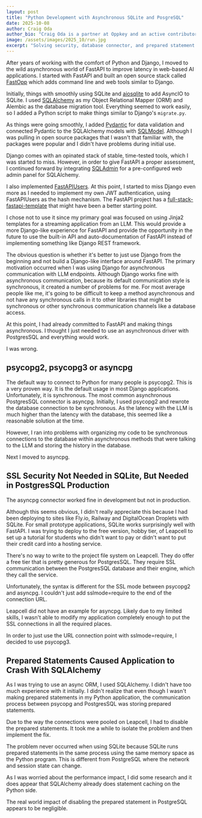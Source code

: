 ```yaml
---
layout: post
title: "Python Development with Asynchronous SQLite and PosgreSQL"
date: 2025-10-08
author: Craig Oda
author_bio: "Craig Oda is a partner at Oppkey and an active contributor to FastOpp"
image: /assets/images/2025_10/run.jpg
excerpt: "Solving security, database connector, and prepared statement problems with PostgreSQL"
---
```


After years of working with the comfort of Python and Django,
I moved to the wild asynchronous world of FastAPI to improve
latency in web-based AI applications. I started with FastAPI
and built an open source stack called [FastOpp](https://github.com/Oppkey/fastopp) which adds command line and web tools similar to Django.

Initially, things with smoothly using SQLite and
[aiosqlite](https://github.com/omnilib/aiosqlite) to add
AsyncIO to SQLite. I used [SQLAlchemy](https://www.sqlalchemy.org/) as my Object Relational
Mapper (ORM) and Alembic as the database migration tool. Everything
seemed to work easily, so I added a Python script to make things
similar to Django's `migrate.py`.

As things were going smoothly, I added [Pydantic](https://docs.pydantic.dev/latest/) for data validation and
connected Pydantic to the SQLAlchemy models with [SQLModel](https://sqlmodel.tiangolo.com/).
Although I was pulling in open source packages that I wasn't that familiar with, the packages
were popular and I didn't have problems during initial use.

Django comes with an opinated stack of stable, time-tested tools, which I was
started to miss. However, in order to give
FastAPI a proper assessment, I continued forward by integrating
[SQLAdmin](https://github.com/aminalaee/sqladmin)
for a pre-configured web admin panel for SQLAlchemy.

I also implemented [FastAPIUsers](https://github.com/fastapi-users/fastapi-users).
At this point, I started to miss Django even more as I needed to implement my own
JWT authentication, using FastAPIUsers as the hash mechanism.
The FastAPI project has a [full-stack-fastapi-template](https://github.com/fastapi/full-stack-fastapi-template)
that might have been a better starting point.

I chose not to use it since my primary goal was focused on using Jinja2
templates for a streaming application from an LLM. This would provide a more Django-like experience
for FastAPI and provide the opportunity in the future to use the built-in API and auto-documentation
of FastAPI instead of implementing something like Django REST framework.

The obvious question is whether it's better to just use Django from the beginning and
not build a Django-like interface around FastAPI. The primary motivation occurred when I was using Django for asynchronous communication with LLM endpoints. Although Django works fine with
asynchronous communication, because its default communication style is synchronous,
it created a number of problems for me. For most average people like me, it's going
to be difficult to keep a method asynchronous and not have any
synchronous calls in it to other libraries that might be synchronous or
other synchronous communication channels like a database access.

At this point, I had already committed to FastAPI and making things asynchronous.
I thought I just needed to use an asynchronous driver with PostgresSQL
and everything would work.

I was wrong.

## psycopg2, psycopg3 or asyncpg

The default way to connect to Python for many people is psycopg2.
This is a very proven way.  It is the default usage in most Django applications.
Unfortunately, it is synchronous. The most common asynchronous PostgresSQL connector is asyncpg.
Initially, I used psycopg2 and rewrote the database connection to be synchronous.
As the latency with the LLM is much higher than the latency with the database,
this seemed like a reasonable solution at the time.

However, I ran into problems with organizing my code to be synchronous
connections to the database within asynchronous methods that were talking
to the LLM and storing the history in the database.

Next I moved to asyncpg.  


## SSL Security Not Needed in SQLite, But Needed in PostgresSQL Production

The asyncpg connector worked fine in development but not in production.

Although this seems obvious, I didn't really appreciate this because
I had been deploying to sites like Fly.io, Railway and DigitalOcean Droplets with SQLite.
For small prototype applications, SQLite works surprisingly well with FastAPI.
I was trying to deploy to the free version, hobby tier, of Leapcell to set up a
tutorial for students who didn't want to pay or didn't want to put their
credit card into a hosting service.

There's no way to write to the project file system on Leapcell.
They do offer a free tier that is pretty generous for PostgresSQL.
They require SSL communication between the PostgresSQL database and their engine,
which they call the service.

Unfortunately, the syntax is different for the SSL mode between psycopg2
and asyncpg.  I couldn't just add sslmode=require to the end of the connection URL.

Leapcell did not have an example for asyncpg. Likely due to my limited skills, I wasn't able to modify my application completely enough to put the SSL connections in all the required places.

In order to just use the URL connection point with sslmode=require, I decided
to use psycopg3.

## Prepared Statements Caused Application to Crash With SQLAlchemy

As I was trying to use an async ORM, I used SQLAlchemy. I
didn't have too much experience with it initially. I didn't realize that
even though I wasn't making prepared statements in my Python application,
the communication process between psycopg and PostgresSQL was storing
prepared statements.

Due to the way the connections were pooled on Leapcell, I had to disable the
prepared statements.  It took me a while to isolate the problem and
then implement the fix.

The problem never occurred when using SQLite because SQLite runs prepared statements
in the same process using the same memory space as the Python program.
This is different from PostgreSQL where the network and session state can change.

As I was worried about the performance impact, I did some research and it does appear that
SQLAlchemy already does statement caching on the Python side.

The real world impact of disabling the prepared statement in PostgreSQL
appears to be negligible.

